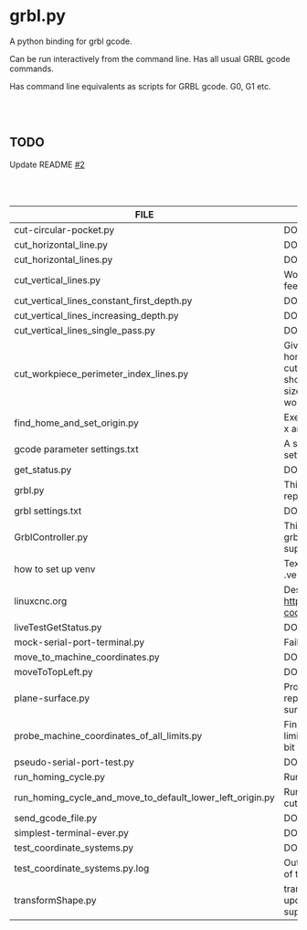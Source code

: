# grbl.py
A python binding for grbl gcode.

Can be run interactively from the command line.  Has all usual GRBL gcode commands.

Has command line equivalents as scripts for GRBL gcode.  G0, G1 etc.

<br><br>

## TODO

Update README [#2](https://github.com/pflagerd/grbl.py/issues/2)

<br><br>

| FILE                                                      | WHAT'S IN IT                                                                                                                                                                                                              |
|-----------------------------------------------------------|---------------------------------------------------------------------------------------------------------------------------------------------------------------------------------------------------------------------------|
| cut-circular-pocket.py                                    | DON'T REMEMBER                                                                                                                                                                                                            |
| cut_horizontal_line.py                                    | DON'T REMEMBER                                                                                                                                                                                                            |
| cut_horizontal_lines.py                                   | DON'T REMEMBER                                                                                                                                                                                                            |
| cut_vertical_lines.py                                     | Work in progress to test various bit feeds and speeds                                                                                                                                                                     |
| cut_vertical_lines_constant_first_depth.py                | DON'T REMEMBER                                                                                                                                                                                                            |
| cut_vertical_lines_increasing_depth.py                    | DON'T REMEMBER                                                                                                                                                                                                            |
| cut_vertical_lines_single_pass.py                         | DON'T REMEMBER                                                                                                                                                                                                            |
| cut_workpiece_perimeter_index_lines.py                    | Given a constant origin, found by homing and offsetting from home, this cuts a rectangle of given size. One should repeatedly refine the rectangle size until all of the largest extents workpiece is touched by the cut. |
| find_home_and_set_origin.py                               | Executes homing cycle, and sets WC0 x and y based on that.                                                                                                                                                                |
| gcode parameter settings.txt                              | A snapshot of gcode parameter settings from some unknown date/time                                                                                                                                                        |
| get_status.py                                             | DON'T REMEMBER                                                                                                                                                                                                            |
| grbl.py                                                   | This is the original main library and repository name                                                                                                                                                                     |
| grbl settings.txt                                         | DON'T REMEMBER                                                                                                                                                                                                            |
| GrblController.py                                         | This is the newer reimplementation of grbl.py.  Maybe it will become the super-class for grbl.py.                                                                                                                         |
| how to set up venv                                        | Text instructions on how to configure a .venv/ manually                                                                                                                                                                   |
| linuxcnc.org                                              | Desktop file to launch browser to http://linuxcnc.org/docs/html/gcode/g-code.html#gcode:g54-g59.3                                                                                                                         |
| liveTestGetStatus.py                                      | DON'T REMEMBER                                                                                                                                                                                                            |
| mock-serial-port-terminal.py                              | Failed attempt at something                                                                                                                                                                                               |
| move_to_machine_coordinates.py                            | DON'T REMEMBER                                                                                                                                                                                                            |
| moveToTopLeft.py                                          | DON'T REMEMBER                                                                                                                                                                                                            |
| plane-surface.py                                          | Program to plane a surface by repeatedly passing over it with a surface planing bit                                                                                                                                       |
| probe_machine_coordinates_of_all_limits.py                | Find the machine coordinates of all limit switches (including z).  Don't put a bit in it!!!!!                                                                                                                             |
| pseudo-serial-port-test.py                                | DON'T REMEMBER                                                                                                                                                                                                            |
| run_homing_cycle.py                                       | Runs a homing cycle.                                                                                                                                                                                                      |
| run_homing_cycle_and_move_to_default_lower_left_origin.py | Runs a homing cycle and moves the cutting head to a specified x,y                                                                                                                                                         |
| send_gcode_file.py                                        | DON'T REMEMBER                                                                                                                                                                                                            |
| simplest-terminal-ever.py                                 | DON'T REMEMBER                                                                                                                                                                                                            |
| test_coordinate_systems.py                                | DON'T REMEMBER                                                                                                                                                                                                            |
| test_coordinate_systems.py.log                            | Output from some unknown execution of test_coordinate_systems.py?                                                                                                                                                         |
| transformShape.py                                         | transforms a given shape-gcode-file, updating X, Y, Z, and F parameters with supplied values                                                                                                                              |


